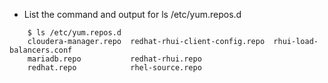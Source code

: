 * List the command and output for ls /etc/yum.repos.d
 
```
	$ ls /etc/yum.repos.d
	cloudera-manager.repo  redhat-rhui-client-config.repo  rhui-load-balancers.conf
	mariadb.repo           redhat-rhui.repo
	redhat.repo            rhel-source.repo
```